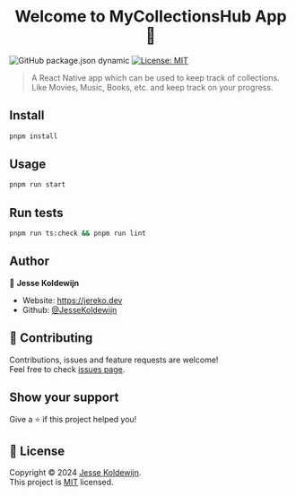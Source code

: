 <h1 align="center">Welcome to MyCollectionsHub App 👋</h1>
<p>
  <img alt="GitHub package.json dynamic" src="https://img.shields.io/github/package-json/version/JesseKoldewijn/MyCollections-App">
  <a href="https://github.com/JesseKoldewijn/MyCollections-App/blob/main/LICENCE" target="_blank">
    <img alt="License: MIT" src="https://img.shields.io/badge/License-MIT-yellow.svg" />
  </a>
</p>

> A React Native app which can be used to keep track of collections. Like Movies, Music, Books, etc. and keep track on your progress.

## Install

```sh
pnpm install
```

## Usage

```sh
pnpm run start
```

## Run tests

```sh
pnpm run ts:check && pnpm run lint
```

## Author

👤 **Jesse Koldewijn**

- Website: https://jereko.dev
- Github: [@JesseKoldewijn](https://github.com/JesseKoldewijn)

## 🤝 Contributing

Contributions, issues and feature requests are welcome!<br />Feel free to check [issues page](https://github.com/JesseKoldewijn/MyCollections-App/issues).

## Show your support

Give a ⭐️ if this project helped you!

## 📝 License

Copyright © 2024 [Jesse Koldewijn](https://github.com/JesseKoldewijn).<br />
This project is [MIT](https://github.com/JesseKoldewijn/MyCollections-App/blob/main/LICENCE) licensed.
